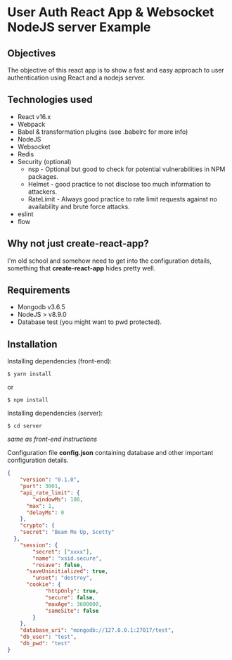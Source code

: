 # User Auth React App & Websocket NodeJS server Example #

## Objectives ##
The objective of this react app is to show a fast and easy approach to user authentication using React and a nodejs server.

## Technologies used ##
* React v16.x
* Webpack
* Babel & transformation plugins (see .babelrc for more info)
* NodeJS
* Websocket
* Redis
* Security (optional)
  * nsp - Optional but good to check for potential vulnerabilities in NPM packages.
  * Helmet - good practice to not disclose too much information to attackers.
  * RateLimit - Always good practice to rate limit requests against no availability and brute force attacks.
* eslint
* flow

## Why not just create-react-app? ##
I'm old school and somehow need to get into the configuration details, something that **create-react-app** hides pretty well.

## Requirements ##
* Mongodb v3.6.5
* NodeJS > v8.9.0
* Database test (you might want to pwd protected).

## Installation ##

Installing dependencies (front-end):

```
$ yarn install
```
or
```
$ npm install
```

Installing dependencies (server):

```
$ cd server
```

*same as front-end instructions*

Configuration file **config.json** containing database and other important configuration details.

```json
{
	"version": "0.1.0",
	"port": 3001,
	"api_rate_limit": {
		"windowMs": 100,
	  "max": 1,
	  "delayMs": 0
	},
	"crypto": {
    "secret": "Beam Me Up, Scotty"
  },
	"session": {
		"secret": ["xxxx"],
		"name": "xsid.secure",
		"resave": false,
	  "saveUninitialized": true,
		"unset": "destroy",
	  "cookie": {
			"httpOnly": true,
			"secure": false,
			"maxAge": 3600000,
			"sameSite": false
		}
	},
	"database_uri": "mongodb://127.0.0.1:27017/test",
	"db_user": "test",
	"db_pwd": "test"
}
```
